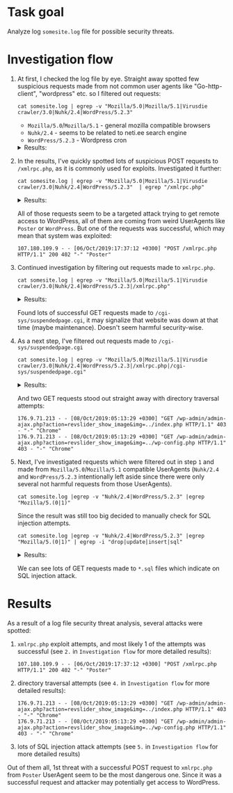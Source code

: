 # Task goal

Analyze log `somesite.log` file for possible security threats.

# Investigation flow

1. At first, I checked the log file by eye. Straight away spotted few suspicious requests made from not common user agents like "Go-http-client", "wordpress" etc. so I filtered out requests:
    ```
    cat somesite.log | egrep -v "Mozilla/5.0|Mozilla/5.1|Virusdie crawler/3.0|Nuhk/2.4|WordPress/5.2.3"
    ```
    - `Mozilla/5.0`/`Mozilla/5.1` - general mozilla compatible browsers
    - `Nuhk/2.4` - seems to be related to neti.ee search engine
    - `WordPress/5.2.3` - Wordpress cron 
    <details>
    <summary>Results:</summary>
    <pre>
    198.71.235.46 - - [02/Oct/2019:03:45:09 +0300] "POST /xmlrpc.php HTTP/1.1" 403 - "-" "WordPress"
    54.201.2.170 - - [02/Oct/2019:04:27:21 +0300] "GET / HTTP/1.1" 302 227 "-" "Go-http-client/1.1"
    54.201.2.170 - - [02/Oct/2019:04:27:23 +0300] "GET /cgi-sys/suspendedpage.cgi HTTP/1.1" 200 7568 "-" "Go-http-client/1.1"
    50.62.208.202 - - [02/Oct/2019:10:18:48 +0300] "POST /xmlrpc.php HTTP/1.1" 403 - "-" "WordPress"
    106.75.25.223 - - [02/Oct/2019:10:28:53 +0300] "GET /cgi-sys/suspendedpage.cgi HTTP/1.1" 200 7568 "-" "Java/1.8.0_181"
    117.18.65.22 - - [02/Oct/2019:17:56:10 +0300] "POST /xmlrpc.php HTTP/1.1" 403 - "-" "Poster"
    94.124.93.186 - - [03/Oct/2019:00:28:43 +0300] "POST /xmlrpc.php HTTP/1.1" 403 - "-" "WordPress"
    106.75.104.107 - - [03/Oct/2019:06:54:56 +0300] "GET /cgi-sys/suspendedpage.cgi HTTP/1.1" 200 7568 "-" "Java/1.8.0_181"
    148.72.92.137 - - [03/Oct/2019:07:29:37 +0300] "POST /xmlrpc.php HTTP/1.1" 403 - "-" "Poster"
    117.50.2.17 - - [03/Oct/2019:16:16:16 +0300] "GET /cgi-sys/suspendedpage.cgi HTTP/1.1" 200 7568 "-" "Java/1.8.0_151"
    106.75.22.46 - - [03/Oct/2019:18:52:02 +0300] "GET /cgi-sys/suspendedpage.cgi HTTP/1.1" 200 7568 "-" "Java/1.8.0_151"
    54.213.250.160 - - [04/Oct/2019:02:51:25 +0300] "GET / HTTP/1.1" 302 227 "-" "Go-http-client/1.1"
    54.213.250.160 - - [04/Oct/2019:02:51:26 +0300] "GET /cgi-sys/suspendedpage.cgi HTTP/1.1" 200 7568 "-" "Go-http-client/1.1"
    106.75.104.107 - - [04/Oct/2019:09:56:57 +0300] "GET /cgi-sys/suspendedpage.cgi HTTP/1.1" 200 7568 "-" "Java/1.8.0_181"
    54.148.145.38 - - [05/Oct/2019:10:08:03 +0300] "GET / HTTP/1.1" 302 227 "-" "Go-http-client/1.1"
    54.148.145.38 - - [05/Oct/2019:10:08:04 +0300] "GET /cgi-sys/suspendedpage.cgi HTTP/1.1" 200 7568 "-" "Go-http-client/1.1"
    117.50.19.93 - - [05/Oct/2019:10:19:28 +0300] "GET /cgi-sys/suspendedpage.cgi HTTP/1.1" 200 7568 "-" "Java/1.8.0_222"
    54.70.146.251 - - [06/Oct/2019:10:20:35 +0300] "GET / HTTP/1.1" 302 227 "-" "Go-http-client/1.1"
    54.70.146.251 - - [06/Oct/2019:10:20:36 +0300] "GET /cgi-sys/suspendedpage.cgi HTTP/1.1" 200 7568 "-" "Go-http-client/1.1"
    117.50.19.93 - - [06/Oct/2019:11:22:32 +0300] "GET /cgi-sys/suspendedpage.cgi HTTP/1.1" 200 7568 "-" "Java/1.8.0_222"
    107.180.109.9 - - [06/Oct/2019:17:37:12 +0300] "POST /xmlrpc.php HTTP/1.1" 200 402 "-" "Poster"
    117.50.19.93 - - [07/Oct/2019:12:38:05 +0300] "GET /cgi-sys/suspendedpage.cgi HTTP/1.1" 200 7568 "-" "Java/1.8.0_222"
    34.216.172.162 - - [07/Oct/2019:14:14:12 +0300] "GET / HTTP/1.1" 302 227 "-" "Go-http-client/1.1"
    34.216.172.162 - - [07/Oct/2019:14:14:13 +0300] "GET /cgi-sys/suspendedpage.cgi HTTP/1.1" 200 7568 "-" "Go-http-client/1.1"
    43.229.213.74 - - [07/Oct/2019:23:55:21 +0300] "POST /xmlrpc.php HTTP/1.1" 403 - "http://somepage.co.uk" "-"
    176.9.71.213 - - [08/Oct/2019:05:13:29 +0300] "GET /wp-admin/admin-ajax.php?action=revslider_show_image&img=../index.php HTTP/1.1" 403 - "-" "Chrome"
    176.9.71.213 - - [08/Oct/2019:05:13:29 +0300] "GET /wp-admin/admin-ajax.php?action=revslider_show_image&img=../wp-config.php HTTP/1.1" 403 - "-" "Chrome"
    117.50.19.93 - - [08/Oct/2019:08:39:45 +0300] "GET /cgi-sys/suspendedpage.cgi HTTP/1.1" 200 7568 "-" "Java/1.8.0_222"
    54.190.91.150 - - [09/Oct/2019:10:34:36 +0300] "GET / HTTP/1.1" 302 227 "-" "Go-http-client/1.1"
    54.190.91.150 - - [09/Oct/2019:10:34:37 +0300] "GET /cgi-sys/suspendedpage.cgi HTTP/1.1" 200 7568 "-" "Go-http-client/1.1"
    106.75.22.46 - - [09/Oct/2019:10:57:05 +0300] "GET /cgi-sys/suspendedpage.cgi HTTP/1.1" 200 7568 "-" "Java/1.8.0_151"
    72.167.190.205 - - [10/Oct/2019:03:49:57 +0300] "POST /xmlrpc.php HTTP/1.1" 403 - "-" "Windows Live Writter"
    85.95.237.209 - - [10/Oct/2019:07:53:35 +0300] "POST /xmlrpc.php HTTP/1.1" 403 - "-" "WordPress"
    34.214.89.88 - - [10/Oct/2019:11:34:12 +0300] "GET / HTTP/1.1" 302 227 "-" "Go-http-client/1.1"
    34.214.89.88 - - [10/Oct/2019:11:34:16 +0300] "GET /cgi-sys/suspendedpage.cgi HTTP/1.1" 200 7568 "-" "Go-http-client/1.1"
    91.82.85.66 - - [10/Oct/2019:18:42:30 +0300] "POST /xmlrpc.php HTTP/1.1" 403 - "-" "Windows Live Writter"
    35.238.192.153 - - [11/Oct/2019:00:16:35 +0300] "GET /robots.txt HTTP/1.1" 403 - "-" "python-requests/2.22.0"
    35.238.192.153 - - [11/Oct/2019:00:16:37 +0300] "GET / HTTP/1.1" 302 227 "-" "python-requests/2.22.0"
    35.238.192.153 - - [11/Oct/2019:00:16:40 +0300] "GET /cgi-sys/suspendedpage.cgi HTTP/1.1" 200 7568 "-" "python-requests/2.22.0"
    190.107.177.45 - - [11/Oct/2019:01:14:10 +0300] "POST /xmlrpc.php HTTP/1.1" 403 - "-" "Windows Live Writter"
    148.66.145.166 - - [11/Oct/2019:05:15:27 +0300] "POST /xmlrpc.php HTTP/1.1" 403 - "-" "Poster"
    34.217.135.125 - - [11/Oct/2019:12:34:53 +0300] "GET / HTTP/1.1" 302 227 "-" "Go-http-client/1.1"
    34.217.135.125 - - [11/Oct/2019:12:34:54 +0300] "GET /cgi-sys/suspendedpage.cgi HTTP/1.1" 200 7568 "-" "Go-http-client/1.1"
    60.205.228.21 - - [11/Oct/2019:21:29:31 +0300] "POST /xmlrpc.php HTTP/1.1" 403 - "-" "WordPress"
    148.66.146.40 - - [12/Oct/2019:09:10:18 +0300] "POST /xmlrpc.php HTTP/1.1" 403 - "-" "Poster"
    89.46.106.229 - - [12/Oct/2019:14:56:34 +0300] "POST /xmlrpc.php HTTP/1.1" 403 - "-" "WordPress"
    204.101.161.11 - - [13/Oct/2019:02:45:30 +0300] "GET / HTTP/1.1" 302 227 "-" "Go-http-client/1.1"
    204.101.161.11 - - [13/Oct/2019:02:45:30 +0300] "GET /cgi-sys/suspendedpage.cgi HTTP/1.1" 200 7568 "http://somepage.co.uk" "Go-http-client/1.1"
    104.238.120.6 - - [13/Oct/2019:12:21:41 +0300] "POST /xmlrpc.php HTTP/1.1" 403 - "-" "WordPress"
    50.62.177.214 - - [13/Oct/2019:16:20:05 +0300] "POST /xmlrpc.php HTTP/1.1" 403 - "-" "WordPress"
    93.188.2.5 - - [13/Oct/2019:21:00:34 +0300] "POST /xmlrpc.php HTTP/1.1" 403 - "-" "WordPress"
    89.46.108.90 - - [14/Oct/2019:01:41:14 +0300] "POST /xmlrpc.php HTTP/1.1" 403 - "-" "Poster"
    160.153.153.1 - - [14/Oct/2019:06:48:54 +0300] "POST /xmlrpc.php HTTP/1.1" 403 - "-" "Poster"
    </pre>
    </details>

2. In the results, I've quickly spotted lots of suspicious POST requests to `/xmlrpc.php`, as it is commonly used for exploits. Investigated it further:

    ```
    cat somesite.log | egrep -v "Mozilla/5.0|Mozilla/5.1|Virusdie crawler/3.0|Nuhk/2.4|WordPress/5.2.3"  | egrep "/xmlrpc.php"
    ```
    <details>
    <summary>Results:</summary>
    <pre>
    198.71.235.46 - - [02/Oct/2019:03:45:09 +0300] "POST /xmlrpc.php HTTP/1.1" 403 - "-" "WordPress"
    50.62.208.202 - - [02/Oct/2019:10:18:48 +0300] "POST /xmlrpc.php HTTP/1.1" 403 - "-" "WordPress"
    117.18.65.22 - - [02/Oct/2019:17:56:10 +0300] "POST /xmlrpc.php HTTP/1.1" 403 - "-" "Poster"
    94.124.93.186 - - [03/Oct/2019:00:28:43 +0300] "POST /xmlrpc.php HTTP/1.1" 403 - "-" "WordPress"
    148.72.92.137 - - [03/Oct/2019:07:29:37 +0300] "POST /xmlrpc.php HTTP/1.1" 403 - "-" "Poster"
    107.180.109.9 - - [06/Oct/2019:17:37:12 +0300] "POST /xmlrpc.php HTTP/1.1" 200 402 "-" "Poster"
    43.229.213.74 - - [07/Oct/2019:23:55:21 +0300] "POST /xmlrpc.php HTTP/1.1" 403 - "http://somepage.co.uk" "-"
    72.167.190.205 - - [10/Oct/2019:03:49:57 +0300] "POST /xmlrpc.php HTTP/1.1" 403 - "-" "Windows Live Writter"
    85.95.237.209 - - [10/Oct/2019:07:53:35 +0300] "POST /xmlrpc.php HTTP/1.1" 403 - "-" "WordPress"
    91.82.85.66 - - [10/Oct/2019:18:42:30 +0300] "POST /xmlrpc.php HTTP/1.1" 403 - "-" "Windows Live Writter"
    190.107.177.45 - - [11/Oct/2019:01:14:10 +0300] "POST /xmlrpc.php HTTP/1.1" 403 - "-" "Windows Live Writter"
    148.66.145.166 - - [11/Oct/2019:05:15:27 +0300] "POST /xmlrpc.php HTTP/1.1" 403 - "-" "Poster"
    60.205.228.21 - - [11/Oct/2019:21:29:31 +0300] "POST /xmlrpc.php HTTP/1.1" 403 - "-" "WordPress"
    148.66.146.40 - - [12/Oct/2019:09:10:18 +0300] "POST /xmlrpc.php HTTP/1.1" 403 - "-" "Poster"
    89.46.106.229 - - [12/Oct/2019:14:56:34 +0300] "POST /xmlrpc.php HTTP/1.1" 403 - "-" "WordPress"
    104.238.120.6 - - [13/Oct/2019:12:21:41 +0300] "POST /xmlrpc.php HTTP/1.1" 403 - "-" "WordPress"
    50.62.177.214 - - [13/Oct/2019:16:20:05 +0300] "POST /xmlrpc.php HTTP/1.1" 403 - "-" "WordPress"
    93.188.2.5 - - [13/Oct/2019:21:00:34 +0300] "POST /xmlrpc.php HTTP/1.1" 403 - "-" "WordPress"
    89.46.108.90 - - [14/Oct/2019:01:41:14 +0300] "POST /xmlrpc.php HTTP/1.1" 403 - "-" "Poster"
    160.153.153.1 - - [14/Oct/2019:06:48:54 +0300] "POST /xmlrpc.php HTTP/1.1" 403 - "-" "Poster"
    </pre>
    </details>

    All of those requests seem to be a targeted attack trying to get remote access to WordPress, all of them are coming from weird UserAgents like `Poster` or `WordPress`. But one of the requests was successful, which may mean that system was exploited:

    ```
    107.180.109.9 - - [06/Oct/2019:17:37:12 +0300] "POST /xmlrpc.php HTTP/1.1" 200 402 "-" "Poster"
    ```

3. Continued investigation by filtering out requests made to `xmlrpc.php`.
    ```
    cat somesite.log | egrep -v "Mozilla/5.0|Mozilla/5.1|Virusdie crawler/3.0|Nuhk/2.4|WordPress/5.2.3|/xmlrpc.php"
    ```
    <details>
    <summary>Results:</summary>
    <pre>
    54.201.2.170 - - [02/Oct/2019:04:27:21 +0300] "GET / HTTP/1.1" 302 227 "-" "Go-http-client/1.1"
    54.201.2.170 - - [02/Oct/2019:04:27:23 +0300] "GET /cgi-sys/suspendedpage.cgi HTTP/1.1" 200 7568 "-" "Go-http-client/1.1"
    106.75.25.223 - - [02/Oct/2019:10:28:53 +0300] "GET /cgi-sys/suspendedpage.cgi HTTP/1.1" 200 7568 "-" "Java/1.8.0_181"
    106.75.104.107 - - [03/Oct/2019:06:54:56 +0300] "GET /cgi-sys/suspendedpage.cgi HTTP/1.1" 200 7568 "-" "Java/1.8.0_181"
    117.50.2.17 - - [03/Oct/2019:16:16:16 +0300] "GET /cgi-sys/suspendedpage.cgi HTTP/1.1" 200 7568 "-" "Java/1.8.0_151"
    106.75.22.46 - - [03/Oct/2019:18:52:02 +0300] "GET /cgi-sys/suspendedpage.cgi HTTP/1.1" 200 7568 "-" "Java/1.8.0_151"
    54.213.250.160 - - [04/Oct/2019:02:51:25 +0300] "GET / HTTP/1.1" 302 227 "-" "Go-http-client/1.1"
    54.213.250.160 - - [04/Oct/2019:02:51:26 +0300] "GET /cgi-sys/suspendedpage.cgi HTTP/1.1" 200 7568 "-" "Go-http-client/1.1"
    106.75.104.107 - - [04/Oct/2019:09:56:57 +0300] "GET /cgi-sys/suspendedpage.cgi HTTP/1.1" 200 7568 "-" "Java/1.8.0_181"
    54.148.145.38 - - [05/Oct/2019:10:08:03 +0300] "GET / HTTP/1.1" 302 227 "-" "Go-http-client/1.1"
    54.148.145.38 - - [05/Oct/2019:10:08:04 +0300] "GET /cgi-sys/suspendedpage.cgi HTTP/1.1" 200 7568 "-" "Go-http-client/1.1"
    117.50.19.93 - - [05/Oct/2019:10:19:28 +0300] "GET /cgi-sys/suspendedpage.cgi HTTP/1.1" 200 7568 "-" "Java/1.8.0_222"
    54.70.146.251 - - [06/Oct/2019:10:20:35 +0300] "GET / HTTP/1.1" 302 227 "-" "Go-http-client/1.1"
    54.70.146.251 - - [06/Oct/2019:10:20:36 +0300] "GET /cgi-sys/suspendedpage.cgi HTTP/1.1" 200 7568 "-" "Go-http-client/1.1"
    117.50.19.93 - - [06/Oct/2019:11:22:32 +0300] "GET /cgi-sys/suspendedpage.cgi HTTP/1.1" 200 7568 "-" "Java/1.8.0_222"
    117.50.19.93 - - [07/Oct/2019:12:38:05 +0300] "GET /cgi-sys/suspendedpage.cgi HTTP/1.1" 200 7568 "-" "Java/1.8.0_222"
    34.216.172.162 - - [07/Oct/2019:14:14:12 +0300] "GET / HTTP/1.1" 302 227 "-" "Go-http-client/1.1"
    34.216.172.162 - - [07/Oct/2019:14:14:13 +0300] "GET /cgi-sys/suspendedpage.cgi HTTP/1.1" 200 7568 "-" "Go-http-client/1.1"
    176.9.71.213 - - [08/Oct/2019:05:13:29 +0300] "GET /wp-admin/admin-ajax.php?action=revslider_show_image&img=../index.php HTTP/1.1" 403 - "-" "Chrome"
    176.9.71.213 - - [08/Oct/2019:05:13:29 +0300] "GET /wp-admin/admin-ajax.php?action=revslider_show_image&img=../wp-config.php HTTP/1.1" 403 - "-" "Chrome"
    117.50.19.93 - - [08/Oct/2019:08:39:45 +0300] "GET /cgi-sys/suspendedpage.cgi HTTP/1.1" 200 7568 "-" "Java/1.8.0_222"
    54.190.91.150 - - [09/Oct/2019:10:34:36 +0300] "GET / HTTP/1.1" 302 227 "-" "Go-http-client/1.1"
    54.190.91.150 - - [09/Oct/2019:10:34:37 +0300] "GET /cgi-sys/suspendedpage.cgi HTTP/1.1" 200 7568 "-" "Go-http-client/1.1"
    106.75.22.46 - - [09/Oct/2019:10:57:05 +0300] "GET /cgi-sys/suspendedpage.cgi HTTP/1.1" 200 7568 "-" "Java/1.8.0_151"
    34.214.89.88 - - [10/Oct/2019:11:34:12 +0300] "GET / HTTP/1.1" 302 227 "-" "Go-http-client/1.1"
    34.214.89.88 - - [10/Oct/2019:11:34:16 +0300] "GET /cgi-sys/suspendedpage.cgi HTTP/1.1" 200 7568 "-" "Go-http-client/1.1"
    35.238.192.153 - - [11/Oct/2019:00:16:35 +0300] "GET /robots.txt HTTP/1.1" 403 - "-" "python-requests/2.22.0"
    35.238.192.153 - - [11/Oct/2019:00:16:37 +0300] "GET / HTTP/1.1" 302 227 "-" "python-requests/2.22.0"
    35.238.192.153 - - [11/Oct/2019:00:16:40 +0300] "GET /cgi-sys/suspendedpage.cgi HTTP/1.1" 200 7568 "-" "python-requests/2.22.0"
    34.217.135.125 - - [11/Oct/2019:12:34:53 +0300] "GET / HTTP/1.1" 302 227 "-" "Go-http-client/1.1"
    34.217.135.125 - - [11/Oct/2019:12:34:54 +0300] "GET /cgi-sys/suspendedpage.cgi HTTP/1.1" 200 7568 "-" "Go-http-client/1.1"
    204.101.161.11 - - [13/Oct/2019:02:45:30 +0300] "GET / HTTP/1.1" 302 227 "-" "Go-http-client/1.1"
    204.101.161.11 - - [13/Oct/2019:02:45:30 +0300] "GET /cgi-sys/suspendedpage.cgi HTTP/1.1" 200 7568 "http://somepage.co.uk" "Go-http-client/1.1"
    </pre>
    </details>

    Found lots of successful GET requests made to `/cgi-sys/suspendedpage.cgi`, it may signalize that website was down at that time (maybe maintenance). Doesn't seem harmful security-wise.

4. As a next step, I've filtered out requests made to `/cgi-sys/suspendedpage.cgi` 
    ```
    cat somesite.log | egrep -v "Mozilla/5.0|Mozilla/5.1|Virusdie crawler/3.0|Nuhk/2.4|WordPress/5.2.3|/xmlrpc.php|/cgi-sys/suspendedpage.cgi"
    ```
    <details>
    <summary>Results:</summary>
    <pre>
    54.201.2.170 - - [02/Oct/2019:04:27:21 +0300] "GET / HTTP/1.1" 302 227 "-" "Go-http-client/1.1"
    54.213.250.160 - - [04/Oct/2019:02:51:25 +0300] "GET / HTTP/1.1" 302 227 "-" "Go-http-client/1.1"
    54.148.145.38 - - [05/Oct/2019:10:08:03 +0300] "GET / HTTP/1.1" 302 227 "-" "Go-http-client/1.1"
    54.70.146.251 - - [06/Oct/2019:10:20:35 +0300] "GET / HTTP/1.1" 302 227 "-" "Go-http-client/1.1"
    34.216.172.162 - - [07/Oct/2019:14:14:12 +0300] "GET / HTTP/1.1" 302 227 "-" "Go-http-client/1.1"
    176.9.71.213 - - [08/Oct/2019:05:13:29 +0300] "GET /wp-admin/admin-ajax.php?action=revslider_show_image&img=../index.php HTTP/1.1" 403 - "-" "Chrome"
    176.9.71.213 - - [08/Oct/2019:05:13:29 +0300] "GET /wp-admin/admin-ajax.php?action=revslider_show_image&img=../wp-config.php HTTP/1.1" 403 - "-" "Chrome"
    54.190.91.150 - - [09/Oct/2019:10:34:36 +0300] "GET / HTTP/1.1" 302 227 "-" "Go-http-client/1.1"
    34.214.89.88 - - [10/Oct/2019:11:34:12 +0300] "GET / HTTP/1.1" 302 227 "-" "Go-http-client/1.1"
    35.238.192.153 - - [11/Oct/2019:00:16:35 +0300] "GET /robots.txt HTTP/1.1" 403 - "-" "python-requests/2.22.0"
    35.238.192.153 - - [11/Oct/2019:00:16:37 +0300] "GET / HTTP/1.1" 302 227 "-" "python-requests/2.22.0"
    34.217.135.125 - - [11/Oct/2019:12:34:53 +0300] "GET / HTTP/1.1" 302 227 "-" "Go-http-client/1.1"
    204.101.161.11 - - [13/Oct/2019:02:45:30 +0300] "GET / HTTP/1.1" 302 227 "-" "Go-http-client/1.1"
    </pre>
    </details>

    And two GET requests stood out straight away with directory traversal attempts:

    ```
    176.9.71.213 - - [08/Oct/2019:05:13:29 +0300] "GET /wp-admin/admin-ajax.php?action=revslider_show_image&img=../index.php HTTP/1.1" 403 - "-" "Chrome"
    176.9.71.213 - - [08/Oct/2019:05:13:29 +0300] "GET /wp-admin/admin-ajax.php?action=revslider_show_image&img=../wp-config.php HTTP/1.1" 403 - "-" "Chrome"
    ```

5. Next, I've investigated requests which were filtered out in step `1` and made from `Mozilla/5.0`/`Mozilla/5.1` compatible UserAgents (`Nuhk/2.4` and `WordPress/5.2.3` intentionally left aside since there were only several not harmful requests from those UserAgents). 
    ```
    cat somesite.log |egrep -v "Nuhk/2.4|WordPress/5.2.3" |egrep "Mozilla/5.(0|1)"
    ```

    Since the result was still too big decided to manually check for SQL injection attempts.

    ```
    cat somesite.log |egrep -v "Nuhk/2.4|WordPress/5.2.3" |egrep "Mozilla/5.(0|1)" | egrep -i "drop|update|insert|sql"
    ```

    <details>
    <summary>Results:</summary>
    <pre>
    165.227.133.145 - - [03/Oct/2019:11:14:14 +0300] "GET //base.sql HTTP/1.1" 403 - "-" "Mozilla/5.0 (X11; Ubuntu; Linux x86_64; rv:62.0) Gecko/20100101 Firefox/62.0"
    77.102.75.238 - - [03/Oct/2019:12:38:47 +0300] "GET //bdata.sql HTTP/1.1" 403 - "-" "Mozilla/5.0 (X11; Ubuntu; Linux x86_64; rv:62.0) Gecko/20100101 Firefox/62.0"
    77.96.223.91 - - [03/Oct/2019:13:20:51 +0300] "GET //blog.sql HTTP/1.1" 403 - "-" "Mozilla/5.0 (X11; Ubuntu; Linux x86_64; rv:62.0) Gecko/20100101 Firefox/62.0"
    139.59.14.115 - - [03/Oct/2019:14:06:10 +0300] "GET //blogs.sql HTTP/1.1" 403 - "-" "Mozilla/5.0 (X11; Ubuntu; Linux x86_64; rv:62.0) Gecko/20100101 Firefox/62.0"
    82.243.236.16 - - [03/Oct/2019:14:52:36 +0300] "GET //cms.sql HTTP/1.1" 403 - "-" "Mozilla/5.0 (X11; Ubuntu; Linux x86_64; rv:62.0) Gecko/20100101 Firefox/62.0"
    85.27.188.207 - - [03/Oct/2019:15:21:33 +0300] "GET //c.sql HTTP/1.1" 403 - "-" "Mozilla/5.0 (X11; Ubuntu; Linux x86_64; rv:62.0) Gecko/20100101 Firefox/62.0"
    77.98.205.223 - - [03/Oct/2019:15:51:07 +0300] "GET //table.sql HTTP/1.1" 403 - "-" "Mozilla/5.0 (X11; Ubuntu; Linux x86_64; rv:62.0) Gecko/20100101 Firefox/62.0"
    50.62.30.20 - - [03/Oct/2019:16:21:10 +0300] "GET //tables.sql HTTP/1.1" 403 - "-" "Mozilla/5.0 (X11; Ubuntu; Linux x86_64; rv:62.0) Gecko/20100101 Firefox/62.0"
    67.207.94.61 - - [03/Oct/2019:17:19:47 +0300] "GET //admin.sql HTTP/1.1" 403 - "-" "Mozilla/5.0 (X11; Ubuntu; Linux x86_64; rv:62.0) Gecko/20100101 Firefox/62.0"
    134.209.248.194 - - [03/Oct/2019:17:50:27 +0300] "GET //administrator/sql HTTP/1.1" 403 - "-" "Mozilla/5.0 (X11; Ubuntu; Linux x86_64; rv:62.0) Gecko/20100101 Firefox/62.0"
    37.77.239.38 - - [03/Oct/2019:18:21:07 +0300] "GET //http.sql HTTP/1.1" 403 - "-" "Mozilla/5.0 (X11; Ubuntu; Linux x86_64; rv:62.0) Gecko/20100101 Firefox/62.0"
    108.28.124.224 - - [03/Oct/2019:18:49:25 +0300] "GET //posts.sql HTTP/1.1" 403 - "-" "Mozilla/5.0 (X11; Ubuntu; Linux x86_64; rv:62.0) Gecko/20100101 Firefox/62.0"
    42.200.106.20 - - [03/Oct/2019:19:18:50 +0300] "GET //post.sql HTTP/1.1" 403 - "-" "Mozilla/5.0 (X11; Ubuntu; Linux x86_64; rv:62.0) Gecko/20100101 Firefox/62.0"
    198.46.160.173 - - [03/Oct/2019:19:48:28 +0300] "GET //schema.sql HTTP/1.1" 403 - "-" "Mozilla/5.0 (X11; Ubuntu; Linux x86_64; rv:62.0) Gecko/20100101 Firefox/62.0"
    92.92.211.166 - - [03/Oct/2019:20:17:58 +0300] "GET //webdata.sql HTTP/1.1" 403 - "-" "Mozilla/5.0 (X11; Ubuntu; Linux x86_64; rv:62.0) Gecko/20100101 Firefox/62.0"
    77.96.223.91 - - [03/Oct/2019:20:46:47 +0300] "GET //webapp.sql HTTP/1.1" 403 - "-" "Mozilla/5.0 (X11; Ubuntu; Linux x86_64; rv:62.0) Gecko/20100101 Firefox/62.0"
    82.23.77.149 - - [03/Oct/2019:21:17:08 +0300] "GET //website.sql HTTP/1.1" 403 - "-" "Mozilla/5.0 (X11; Ubuntu; Linux x86_64; rv:62.0) Gecko/20100101 Firefox/62.0"
    35.247.153.73 - - [03/Oct/2019:21:46:18 +0300] "GET //weblog.sql HTTP/1.1" 403 - "-" "Mozilla/5.0 (X11; Ubuntu; Linux x86_64; rv:62.0) Gecko/20100101 Firefox/62.0"
    202.161.117.92 - - [03/Oct/2019:22:17:09 +0300] "GET //work.sql HTTP/1.1" 403 - "-" "Mozilla/5.0 (X11; Ubuntu; Linux x86_64; rv:62.0) Gecko/20100101 Firefox/62.0"
    46.20.4.154 - - [03/Oct/2019:22:47:46 +0300] "GET //test.sql HTTP/1.1" 403 - "-" "Mozilla/5.0 (X11; Ubuntu; Linux x86_64; rv:62.0) Gecko/20100101 Firefox/62.0"
    142.93.157.155 - - [03/Oct/2019:23:19:33 +0300] "GET //x.sql HTTP/1.1" 403 - "-" "Mozilla/5.0 (X11; Ubuntu; Linux x86_64; rv:62.0) Gecko/20100101 Firefox/62.0"
    50.62.30.20 - - [04/Oct/2019:00:20:16 +0300] "GET //xsql.sql HTTP/1.1" 403 - "-" "Mozilla/5.0 (X11; Ubuntu; Linux x86_64; rv:62.0) Gecko/20100101 Firefox/62.0"
    82.37.248.189 - - [04/Oct/2019:00:51:14 +0300] "GET //xdb.sql HTTP/1.1" 403 - "-" "Mozilla/5.0 (X11; Ubuntu; Linux x86_64; rv:62.0) Gecko/20100101 Firefox/62.0"
    85.27.188.207 - - [04/Oct/2019:01:21:32 +0300] "GET //~www.sql HTTP/1.1" 403 - "-" "Mozilla/5.0 (X11; Ubuntu; Linux x86_64; rv:62.0) Gecko/20100101 Firefox/62.0"
    91.69.163.85 - - [04/Oct/2019:01:53:23 +0300] "GET //reserv.sql HTTP/1.1" 403 - "-" "Mozilla/5.0 (X11; Ubuntu; Linux x86_64; rv:62.0) Gecko/20100101 Firefox/62.0"
    136.36.8.172 - - [04/Oct/2019:02:24:24 +0300] "GET //res.sql HTTP/1.1" 403 - "-" "Mozilla/5.0 (X11; Ubuntu; Linux x86_64; rv:62.0) Gecko/20100101 Firefox/62.0"
    139.59.14.115 - - [04/Oct/2019:03:26:35 +0300] "GET //script.sql HTTP/1.1" 403 - "-" "Mozilla/5.0 (X11; Ubuntu; Linux x86_64; rv:62.0) Gecko/20100101 Firefox/62.0"
    24.133.104.90 - - [04/Oct/2019:03:57:53 +0300] "GET //a.sql HTTP/1.1" 403 - "-" "Mozilla/5.0 (X11; Ubuntu; Linux x86_64; rv:62.0) Gecko/20100101 Firefox/62.0"
    120.150.28.188 - - [04/Oct/2019:05:28:59 +0300] "GET //admin.sql HTTP/1.1" 403 - "-" "Mozilla/5.0 (X11; Ubuntu; Linux x86_64; rv:62.0) Gecko/20100101 Firefox/62.0"
    82.23.77.149 - - [04/Oct/2019:06:31:42 +0300] "GET //backend.sql HTTP/1.1" 403 - "-" "Mozilla/5.0 (X11; Ubuntu; Linux x86_64; rv:62.0) Gecko/20100101 Firefox/62.0"
    86.52.9.103 - - [04/Oct/2019:07:02:13 +0300] "GET //bak.sql HTTP/1.1" 403 - "-" "Mozilla/5.0 (X11; Ubuntu; Linux x86_64; rv:62.0) Gecko/20100101 Firefox/62.0"
    109.19.160.172 - - [04/Oct/2019:08:05:28 +0300] "GET //back-up.sql HTTP/1.1" 403 - "-" "Mozilla/5.0 (X11; Ubuntu; Linux x86_64; rv:62.0) Gecko/20100101 Firefox/62.0"
    50.62.30.20 - - [04/Oct/2019:08:37:35 +0300] "GET //audit.sql HTTP/1.1" 403 - "-" "Mozilla/5.0 (X11; Ubuntu; Linux x86_64; rv:62.0) Gecko/20100101 Firefox/62.0"
    152.165.53.192 - - [04/Oct/2019:09:09:52 +0300] "GET //b.sql HTTP/1.1" 403 - "-" "Mozilla/5.0 (X11; Ubuntu; Linux x86_64; rv:62.0) Gecko/20100101 Firefox/62.0"
    69.140.173.85 - - [04/Oct/2019:09:41:20 +0300] "GET //1.sql HTTP/1.1" 403 - "-" "Mozilla/5.0 (X11; Ubuntu; Linux x86_64; rv:62.0) Gecko/20100101 Firefox/62.0"
    194.42.111.204 - - [04/Oct/2019:10:45:41 +0300] "GET //123.sql HTTP/1.1" 403 - "-" "Mozilla/5.0 (X11; Ubuntu; Linux x86_64; rv:62.0) Gecko/20100101 Firefox/62.0"
    124.158.6.218 - - [04/Oct/2019:11:16:30 +0300] "GET //111.sql HTTP/1.1" 403 - "-" "Mozilla/5.0 (X11; Ubuntu; Linux x86_64; rv:62.0) Gecko/20100101 Firefox/62.0"
    58.108.219.32 - - [04/Oct/2019:11:47:16 +0300] "GET //sql.sql HTTP/1.1" 403 - "-" "Mozilla/5.0 (X11; Ubuntu; Linux x86_64; rv:62.0) Gecko/20100101 Firefox/62.0"
    42.200.106.20 - - [04/Oct/2019:12:50:31 +0300] "GET //web.sql HTTP/1.1" 403 - "-" "Mozilla/5.0 (X11; Ubuntu; Linux x86_64; rv:62.0) Gecko/20100101 Firefox/62.0"
    85.27.188.207 - - [04/Oct/2019:15:27:54 +0300] "GET //somepage1.sql HTTP/1.1" 403 - "-" "Mozilla/5.0 (X11; Ubuntu; Linux x86_64; rv:62.0) Gecko/20100101 Firefox/62.0"
    93.54.88.248 - - [04/Oct/2019:17:06:21 +0300] "GET //somepage.co.uk1.sql HTTP/1.1" 403 - "-" "Mozilla/5.0 (X11; Ubuntu; Linux x86_64; rv:62.0) Gecko/20100101 Firefox/62.0"
    82.72.253.167 - - [04/Oct/2019:19:16:47 +0300] "GET //wordpress.sql HTTP/1.1" 403 - "-" "Mozilla/5.0 (X11; Ubuntu; Linux x86_64; rv:62.0) Gecko/20100101 Firefox/62.0"
    24.133.104.90 - - [04/Oct/2019:20:22:15 +0300] "GET //w.sql HTTP/1.1" 403 - "-" "Mozilla/5.0 (X11; Ubuntu; Linux x86_64; rv:62.0) Gecko/20100101 Firefox/62.0"
    73.158.78.102 - - [04/Oct/2019:21:27:09 +0300] "GET //phpmyadmin.sql HTTP/1.1" 403 - "-" "Mozilla/5.0 (X11; Ubuntu; Linux x86_64; rv:62.0) Gecko/20100101 Firefox/62.0"
    106.167.77.23 - - [04/Oct/2019:22:00:19 +0300] "GET //export.sql HTTP/1.1" 403 - "-" "Mozilla/5.0 (X11; Ubuntu; Linux x86_64; rv:62.0) Gecko/20100101 Firefox/62.0"
    176.79.14.72 - - [04/Oct/2019:22:34:16 +0300] "GET //exp.sql HTTP/1.1" 403 - "-" "Mozilla/5.0 (X11; Ubuntu; Linux x86_64; rv:62.0) Gecko/20100101 Firefox/62.0"
    35.202.183.69 - - [04/Oct/2019:23:06:35 +0300] "GET //tables.sql HTTP/1.1" 403 - "-" "Mozilla/5.0 (X11; Ubuntu; Linux x86_64; rv:62.0) Gecko/20100101 Firefox/62.0"
    206.189.154.111 - - [05/Oct/2019:00:12:53 +0300] "GET //123.sql HTTP/1.1" 403 - "-" "Mozilla/5.0 (X11; Ubuntu; Linux x86_64; rv:62.0) Gecko/20100101 Firefox/62.0"
    128.199.208.71 - - [05/Oct/2019:01:18:44 +0300] "GET //my.sql HTTP/1.1" 403 - "-" "Mozilla/5.0 (X11; Ubuntu; Linux x86_64; rv:62.0) Gecko/20100101 Firefox/62.0"
    165.227.83.167 - - [05/Oct/2019:02:25:10 +0300] "GET //back.sql HTTP/1.1" 403 - "-" "Mozilla/5.0 (X11; Ubuntu; Linux x86_64; rv:62.0) Gecko/20100101 Firefox/62.0"
    35.202.183.69 - - [05/Oct/2019:03:31:00 +0300] "GET //mysql.sql HTTP/1.1" 403 - "-" "Mozilla/5.0 (X11; Ubuntu; Linux x86_64; rv:62.0) Gecko/20100101 Firefox/62.0"
    157.245.33.57 - - [05/Oct/2019:04:03:31 +0300] "GET //sql.sql HTTP/1.1" 403 - "-" "Mozilla/5.0 (X11; Ubuntu; Linux x86_64; rv:62.0) Gecko/20100101 Firefox/62.0"
    50.62.30.20 - - [05/Oct/2019:04:36:21 +0300] "GET //dump.sql HTTP/1.1" 403 - "-" "Mozilla/5.0 (X11; Ubuntu; Linux x86_64; rv:62.0) Gecko/20100101 Firefox/62.0"
    128.199.208.71 - - [05/Oct/2019:06:14:04 +0300] "GET //somepage.sql HTTP/1.1" 403 - "-" "Mozilla/5.0 (X11; Ubuntu; Linux x86_64; rv:62.0) Gecko/20100101 Firefox/62.0"
    2.237.242.230 - - [05/Oct/2019:07:19:51 +0300] "GET //somepage.sql HTTP/1.1" 403 - "-" "Mozilla/5.0 (X11; Ubuntu; Linux x86_64; rv:62.0) Gecko/20100101 Firefox/62.0"
    109.25.0.137 - - [05/Oct/2019:08:58:42 +0300] "GET //somepage.sql HTTP/1.1" 403 - "-" "Mozilla/5.0 (X11; Ubuntu; Linux x86_64; rv:62.0) Gecko/20100101 Firefox/62.0"
    82.28.250.184 - - [05/Oct/2019:10:11:49 +0300] "GET //somepage.sql HTTP/1.1" 403 - "-" "Mozilla/5.0 (X11; Ubuntu; Linux x86_64; rv:62.0) Gecko/20100101 Firefox/62.0"
    220.75.179.116 - - [05/Oct/2019:10:45:48 +0300] "GET //somepage.sql HTTP/1.1" 403 - "-" "Mozilla/5.0 (X11; Ubuntu; Linux x86_64; rv:62.0) Gecko/20100101 Firefox/62.0"
    165.227.133.145 - - [06/Oct/2019:10:04:49 +0300] "GET //base.sql HTTP/1.1" 403 - "-" "Mozilla/5.0 (X11; Ubuntu; Linux x86_64; rv:62.0) Gecko/20100101 Firefox/62.0"
    93.113.111.197 - - [06/Oct/2019:10:37:21 +0300] "GET //data.sql HTTP/1.1" 403 - "-" "Mozilla/5.0 (X11; Ubuntu; Linux x86_64; rv:62.0) Gecko/20100101 Firefox/62.0"
    139.59.14.115 - - [06/Oct/2019:11:11:27 +0300] "GET //bdata.sql HTTP/1.1" 403 - "-" "Mozilla/5.0 (X11; Ubuntu; Linux x86_64; rv:62.0) Gecko/20100101 Firefox/62.0"
    68.148.138.240 - - [06/Oct/2019:11:45:02 +0300] "GET //blog.sql HTTP/1.1" 403 - "-" "Mozilla/5.0 (X11; Ubuntu; Linux x86_64; rv:62.0) Gecko/20100101 Firefox/62.0"
    77.96.223.91 - - [06/Oct/2019:12:19:07 +0300] "GET //blogs.sql HTTP/1.1" 403 - "-" "Mozilla/5.0 (X11; Ubuntu; Linux x86_64; rv:62.0) Gecko/20100101 Firefox/62.0"
    35.202.183.69 - - [06/Oct/2019:13:24:51 +0300] "GET //c.sql HTTP/1.1" 403 - "-" "Mozilla/5.0 (X11; Ubuntu; Linux x86_64; rv:62.0) Gecko/20100101 Firefox/62.0"
    93.113.111.197 - - [06/Oct/2019:13:58:45 +0300] "GET //table.sql HTTP/1.1" 403 - "-" "Mozilla/5.0 (X11; Ubuntu; Linux x86_64; rv:62.0) Gecko/20100101 Firefox/62.0"
    24.160.118.61 - - [06/Oct/2019:15:49:35 +0300] "GET //admin.sql HTTP/1.1" 301 - "-" "Mozilla/5.0 (X11; Ubuntu; Linux x86_64; rv:62.0) Gecko/20100101 Firefox/62.0"
    24.160.118.61 - - [06/Oct/2019:15:49:44 +0300] "GET /admin.sql HTTP/1.1" 404 29469 "http://www.somepage.co.uk:80//admin.sql" "Mozilla/5.0 (X11; Ubuntu; Linux x86_64; rv:62.0) Gecko/20100101 Firefox/62.0"
    87.119.182.21 - - [06/Oct/2019:16:12:01 +0300] "GET /wp-content/themes/daycare/assets/images/dropdownhanger.png HTTP/1.1" 200 6170 "http://www.somepage.co.uk/wp-content/themes/daycare/assets/css/style.css" "Mozilla/5.0 (Windows NT 10.0; Win64; x64) AppleWebKit/537.36 (KHTML, like Gecko) Chrome/77.0.3865.90 Safari/537.36"
    27.109.156.24 - - [06/Oct/2019:16:23:34 +0300] "GET //administrator/sql HTTP/1.1" 301 - "-" "Mozilla/5.0 (X11; Ubuntu; Linux x86_64; rv:62.0) Gecko/20100101 Firefox/62.0"
    27.109.156.24 - - [06/Oct/2019:16:23:36 +0300] "GET /administrator/sql HTTP/1.1" 404 29469 "http://www.somepage.co.uk:80//administrator/sql" "Mozilla/5.0 (X11; Ubuntu; Linux x86_64; rv:62.0) Gecko/20100101 Firefox/62.0"
    213.180.22.96 - - [06/Oct/2019:16:30:04 +0300] "GET /wp-content/themes/daycare/assets/images/dropdownhanger.png HTTP/1.1" 200 6170 "http://www.somepage.co.uk/wp-content/themes/daycare/assets/css/style.css" "Mozilla/5.0 (Windows NT 10.0; Win64; x64) AppleWebKit/537.36 (KHTML, like Gecko) Chrome/77.0.3865.90 Safari/537.36"
    2.237.242.230 - - [06/Oct/2019:16:59:11 +0300] "GET //http.sql HTTP/1.1" 301 - "-" "Mozilla/5.0 (X11; Ubuntu; Linux x86_64; rv:62.0) Gecko/20100101 Firefox/62.0"
    31.27.1.147 - - [06/Oct/2019:17:32:37 +0300] "GET //posts.sql HTTP/1.1" 301 - "-" "Mozilla/5.0 (X11; Ubuntu; Linux x86_64; rv:62.0) Gecko/20100101 Firefox/62.0"
    31.27.1.147 - - [06/Oct/2019:17:32:41 +0300] "GET /posts.sql HTTP/1.1" 404 29469 "http://www.somepage.co.uk:80//posts.sql" "Mozilla/5.0 (X11; Ubuntu; Linux x86_64; rv:62.0) Gecko/20100101 Firefox/62.0"
    108.48.14.13 - - [06/Oct/2019:18:05:41 +0300] "GET //post.sql HTTP/1.1" 301 - "-" "Mozilla/5.0 (X11; Ubuntu; Linux x86_64; rv:62.0) Gecko/20100101 Firefox/62.0"
    128.199.208.71 - - [06/Oct/2019:18:30:53 +0300] "GET //schema.sql HTTP/1.1" 403 - "-" "Mozilla/5.0 (X11; Ubuntu; Linux x86_64; rv:62.0) Gecko/20100101 Firefox/62.0"
    73.202.228.48 - - [06/Oct/2019:20:13:02 +0300] "GET //website.sql HTTP/1.1" 403 - "-" "Mozilla/5.0 (X11; Ubuntu; Linux x86_64; rv:62.0) Gecko/20100101 Firefox/62.0"
    42.200.106.20 - - [06/Oct/2019:20:44:49 +0300] "GET //weblog.sql HTTP/1.1" 403 - "-" "Mozilla/5.0 (X11; Ubuntu; Linux x86_64; rv:62.0) Gecko/20100101 Firefox/62.0"
    35.202.183.69 - - [06/Oct/2019:21:17:44 +0300] "GET //work.sql HTTP/1.1" 403 - "-" "Mozilla/5.0 (X11; Ubuntu; Linux x86_64; rv:62.0) Gecko/20100101 Firefox/62.0"
    73.158.78.102 - - [06/Oct/2019:21:51:02 +0300] "GET //test.sql HTTP/1.1" 403 - "-" "Mozilla/5.0 (X11; Ubuntu; Linux x86_64; rv:62.0) Gecko/20100101 Firefox/62.0"
    73.70.125.47 - - [06/Oct/2019:22:24:52 +0300] "GET //x.sql HTTP/1.1" 403 - "-" "Mozilla/5.0 (X11; Ubuntu; Linux x86_64; rv:62.0) Gecko/20100101 Firefox/62.0"
    27.109.156.24 - - [06/Oct/2019:22:56:48 +0300] "GET //xxx.sql HTTP/1.1" 403 - "-" "Mozilla/5.0 (X11; Ubuntu; Linux x86_64; rv:62.0) Gecko/20100101 Firefox/62.0"
    93.113.111.197 - - [06/Oct/2019:23:30:03 +0300] "GET //xsql.sql HTTP/1.1" 403 - "-" "Mozilla/5.0 (X11; Ubuntu; Linux x86_64; rv:62.0) Gecko/20100101 Firefox/62.0"
    24.11.216.231 - - [07/Oct/2019:00:03:51 +0300] "GET //xdb.sql HTTP/1.1" 403 - "-" "Mozilla/5.0 (X11; Ubuntu; Linux x86_64; rv:62.0) Gecko/20100101 Firefox/62.0"
    139.59.14.115 - - [07/Oct/2019:00:36:38 +0300] "GET //~www.sql HTTP/1.1" 403 - "-" "Mozilla/5.0 (X11; Ubuntu; Linux x86_64; rv:62.0) Gecko/20100101 Firefox/62.0"
    219.250.29.108 - - [07/Oct/2019:01:10:51 +0300] "GET //reserv.sql HTTP/1.1" 403 - "-" "Mozilla/5.0 (X11; Ubuntu; Linux x86_64; rv:62.0) Gecko/20100101 Firefox/62.0"
    120.150.28.188 - - [07/Oct/2019:02:15:26 +0300] "GET //r.sql HTTP/1.1" 403 - "-" "Mozilla/5.0 (X11; Ubuntu; Linux x86_64; rv:62.0) Gecko/20100101 Firefox/62.0"
    35.247.153.73 - - [07/Oct/2019:02:48:24 +0300] "GET //script.sql HTTP/1.1" 403 - "-" "Mozilla/5.0 (X11; Ubuntu; Linux x86_64; rv:62.0) Gecko/20100101 Firefox/62.0"
    124.158.6.218 - - [07/Oct/2019:03:21:51 +0300] "GET //a.sql HTTP/1.1" 403 - "-" "Mozilla/5.0 (X11; Ubuntu; Linux x86_64; rv:62.0) Gecko/20100101 Firefox/62.0"
    86.52.9.103 - - [07/Oct/2019:03:55:17 +0300] "GET //reserve.sql HTTP/1.1" 403 - "-" "Mozilla/5.0 (X11; Ubuntu; Linux x86_64; rv:62.0) Gecko/20100101 Firefox/62.0"
    37.77.239.38 - - [07/Oct/2019:04:28:52 +0300] "GET //backups.sql HTTP/1.1" 403 - "-" "Mozilla/5.0 (X11; Ubuntu; Linux x86_64; rv:62.0) Gecko/20100101 Firefox/62.0"
    69.140.173.85 - - [07/Oct/2019:05:01:43 +0300] "GET //admin.sql HTTP/1.1" 403 - "-" "Mozilla/5.0 (X11; Ubuntu; Linux x86_64; rv:62.0) Gecko/20100101 Firefox/62.0"
    5.172.218.82 - - [07/Oct/2019:06:07:58 +0300] "GET //backend.sql HTTP/1.1" 403 - "-" "Mozilla/5.0 (X11; Ubuntu; Linux x86_64; rv:62.0) Gecko/20100101 Firefox/62.0"
    211.176.125.70 - - [07/Oct/2019:06:16:05 +0300] "GET /reserv.sql HTTP/1.0" 403 - "-" "Mozilla/5.0 (compatible; MSIE 10.0; Windows NT 6.2; Trident/6.0)"
    42.200.129.213 - - [07/Oct/2019:07:13:57 +0300] "GET //back.sql HTTP/1.1" 403 - "-" "Mozilla/5.0 (X11; Ubuntu; Linux x86_64; rv:62.0) Gecko/20100101 Firefox/62.0"
    73.70.125.47 - - [07/Oct/2019:08:55:19 +0300] "GET //b.sql HTTP/1.1" 403 - "-" "Mozilla/5.0 (X11; Ubuntu; Linux x86_64; rv:62.0) Gecko/20100101 Firefox/62.0"
    42.200.106.20 - - [07/Oct/2019:09:27:37 +0300] "GET //1.sql HTTP/1.1" 403 - "-" "Mozilla/5.0 (X11; Ubuntu; Linux x86_64; rv:62.0) Gecko/20100101 Firefox/62.0"
    96.54.244.117 - - [07/Oct/2019:10:00:04 +0300] "GET //2.sql HTTP/1.1" 403 - "-" "Mozilla/5.0 (X11; Ubuntu; Linux x86_64; rv:62.0) Gecko/20100101 Firefox/62.0"
    84.195.232.248 - - [07/Oct/2019:10:30:34 +0300] "GET //123.sql HTTP/1.1" 403 - "-" "Mozilla/5.0 (X11; Ubuntu; Linux x86_64; rv:62.0) Gecko/20100101 Firefox/62.0"
    35.202.183.69 - - [07/Oct/2019:11:58:37 +0300] "GET //site.sql HTTP/1.1" 403 - "-" "Mozilla/5.0 (X11; Ubuntu; Linux x86_64; rv:62.0) Gecko/20100101 Firefox/62.0"
    46.20.4.154 - - [07/Oct/2019:13:27:03 +0300] "GET //config.sql HTTP/1.1" 403 - "-" "Mozilla/5.0 (X11; Ubuntu; Linux x86_64; rv:62.0) Gecko/20100101 Firefox/62.0"
    84.195.232.248 - - [07/Oct/2019:14:25:58 +0300] "GET //user.sql HTTP/1.1" 403 - "-" "Mozilla/5.0 (X11; Ubuntu; Linux x86_64; rv:62.0) Gecko/20100101 Firefox/62.0"
    157.245.33.57 - - [07/Oct/2019:15:32:28 +0300] "GET //somepage123.sql HTTP/1.1" 403 - "-" "Mozilla/5.0 (X11; Ubuntu; Linux x86_64; rv:62.0) Gecko/20100101 Firefox/62.0"
    27.109.156.24 - - [07/Oct/2019:16:05:49 +0300] "GET //somepage.co.uk1.sql HTTP/1.1" 403 - "-" "Mozilla/5.0 (X11; Ubuntu; Linux x86_64; rv:62.0) Gecko/20100101 Firefox/62.0"
    5.172.218.82 - - [07/Oct/2019:17:14:26 +0300] "GET //s.sql HTTP/1.1" 403 - "-" "Mozilla/5.0 (X11; Ubuntu; Linux x86_64; rv:62.0) Gecko/20100101 Firefox/62.0"
    67.207.94.61 - - [07/Oct/2019:17:49:19 +0300] "GET //db.sql HTTP/1.1" 403 - "-" "Mozilla/5.0 (X11; Ubuntu; Linux x86_64; rv:62.0) Gecko/20100101 Firefox/62.0"
    70.72.180.42 - - [07/Oct/2019:18:25:06 +0300] "GET //database.sql HTTP/1.1" 403 - "-" "Mozilla/5.0 (X11; Ubuntu; Linux x86_64; rv:62.0) Gecko/20100101 Firefox/62.0"
    81.170.128.115 - - [07/Oct/2019:20:42:10 +0300] "GET //dba.sql HTTP/1.1" 403 - "-" "Mozilla/5.0 (X11; Ubuntu; Linux x86_64; rv:62.0) Gecko/20100101 Firefox/62.0"
    37.77.239.38 - - [07/Oct/2019:21:49:39 +0300] "GET //export.sql HTTP/1.1" 403 - "-" "Mozilla/5.0 (X11; Ubuntu; Linux x86_64; rv:62.0) Gecko/20100101 Firefox/62.0"
    68.148.138.240 - - [07/Oct/2019:22:22:42 +0300] "GET //exp.sql HTTP/1.1" 403 - "-" "Mozilla/5.0 (X11; Ubuntu; Linux x86_64; rv:62.0) Gecko/20100101 Firefox/62.0"
    68.148.138.240 - - [07/Oct/2019:23:29:22 +0300] "GET //table.sql HTTP/1.1" 403 - "-" "Mozilla/5.0 (X11; Ubuntu; Linux x86_64; rv:62.0) Gecko/20100101 Firefox/62.0"
    157.245.33.57 - - [08/Oct/2019:00:02:48 +0300] "GET //123.sql HTTP/1.1" 403 - "-" "Mozilla/5.0 (X11; Ubuntu; Linux x86_64; rv:62.0) Gecko/20100101 Firefox/62.0"
    46.20.4.154 - - [08/Oct/2019:00:36:04 +0300] "GET //111.sql HTTP/1.1" 403 - "-" "Mozilla/5.0 (X11; Ubuntu; Linux x86_64; rv:62.0) Gecko/20100101 Firefox/62.0"
    82.23.77.149 - - [08/Oct/2019:01:10:25 +0300] "GET //my.sql HTTP/1.1" 403 - "-" "Mozilla/5.0 (X11; Ubuntu; Linux x86_64; rv:62.0) Gecko/20100101 Firefox/62.0"
    </pre>
    </details>

    We can see lots of GET requests made to `*.sql` files which indicate on SQL injection attack.


# Results 
 
As a result of a log file security threat analysis, several attacks were spotted:

1. `xmlrpc.php` exploit attempts, and most likely 1 of the attempts was successful (see `2.` in `Investigation flow` for more detailed results):
    ```
    107.180.109.9 - - [06/Oct/2019:17:37:12 +0300] "POST /xmlrpc.php HTTP/1.1" 200 402 "-" "Poster"
    ```
2. directory traversal attempts (see `4.` in `Investigation flow` for more detailed results):
    ```
    176.9.71.213 - - [08/Oct/2019:05:13:29 +0300] "GET /wp-admin/admin-ajax.php?action=revslider_show_image&img=../index.php HTTP/1.1" 403 - "-" "Chrome"
    176.9.71.213 - - [08/Oct/2019:05:13:29 +0300] "GET /wp-admin/admin-ajax.php?action=revslider_show_image&img=../wp-config.php HTTP/1.1" 403 - "-" "Chrome"
    ```
3. lots of SQL injection attack attempts (see `5.` in `Investigation flow` for more detailed results)

Out of them all, 1st threat with a successful POST request to `xmlrpc.php` from `Poster` UserAgent seem to be the most dangerous one. Since it was a successful request and attacker may potentially get access to WordPress. 
